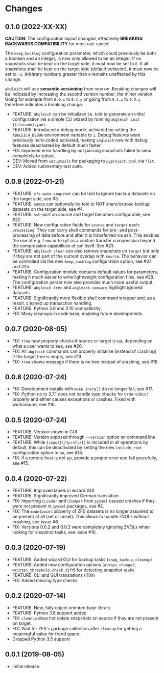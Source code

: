 # Changes

## 0.1.0 (2022-XX-XX)

**CAUTION**: The configuration layout changed, effectively **BREAKING BACKWARDS COMPATIBILITY** for most use-cases!

The `keep_backlog` configuration parameter, which could previously be both a boolean and an integer, is now only allowed to be an integer. If no snapshots shall be kept on the target side, it must now be set to `0`. If all snapshots shall be kept on the target side (default behavior), it must now be set to `-1`. Arbitrary numbers greater than `0` remains unaffected by this change.

`abgleich` will use **semantic versioning** from now on. Breaking changes will be indicated by increasing the second version number, the minor version. Going for example from `0.0.x` to `0.1.y` or going from `0.1.x` to `0.2.y` therefore indicates a breaking change.

- FEATURE: `abgleich` can be initialized i.e. told to generate an initial configuration via a simple CLI wizard by running `abgleich init {filename}.yaml`.
- FEATURE: Introduced a debug mode, activated by setting the `ABGLEICH_DEBUG` environment variable to `1`. Debug features were previously hard-coded activated, making `abgleich` now with debug features deactivated by default much faster.
- FIX: Improved error handling by not passing snapshots failed to send completely to stdout.
- DEV: Moved from `setuptools` for packaging to `pyproject.toml` via `flit`.
- DEV: Added rudimentary test suite.

## 0.0.8 (2022-01-21)

- FEATURE: `zfs-auto-snapshot` can be told to ignore backup datasets on the target side, see #3.
- FEATURE: `samba` can optionally be told to NOT share/expose backup datasets on the target side, see #4.
- FEATURE: `ssh`-port on source and target becomes configurable, see #22.
- FEATURE: New configuration fields for `source` and `target` each: `processing`. They can carry shell commands for pre- and post-processing of data before and after it is transferred via ssh. This enables the use of e.g. `lzma` or `bzip2` as a custom transfer compression beyond the compression capabilities of `ssh` itself. See #23.
- FEATURE: `abgleich clean` can also remove snapshots on `target` but only if they are not part of the current overlap with `source`. The behavior can be controlled via the new `keep_backlog` configuration option, see #24 and #25.
- FEATURE: Configuration module contains default values for parameters, making it much easier to write lightweight configuration files, see #28. The configuration parser now also provides much more useful output.
- FEATURE: `abgleich tree` and `abgleich compare` highlight ignored datasets.
- FEATURE: Significantly more flexible shell command wrapper and, as a result, cleaned up transaction handling.
- FEATURE: Python 3.9 and 3.10 compatibility.
- FIX: Many cleanups in code base, enabling future developments.

## 0.0.7 (2020-08-05)

- FIX: `tree` now properly checks if source or target is up, depending on what a user wants to see, see #20.
- FIX: All `abgleich` commands can properly initialize (instead of crashing) if the target tree is empty, see #19.
- FIX: `tree` shows message if there is no tree instead of crashing, see #18.

## 0.0.6 (2020-07-24)

- FIX: Development installs with `make install` do no longer fail, see #17.
- FIX: Python up to 3.7.1 does not handle type checks for `OrderedDict` properly and either causes exceptions or crashes. Fixed with workaround, see #16.

## 0.0.5 (2020-07-24)

- FEATURE: Version shown in GUI
- FEATURE: Version exposed through `--version` option on command line
- FEATURE: While `{zpool}{/{prefix}}` is included in all operations by default, this can be deactivated by setting the new `include_root` configuration option to `no`, see #14.
- FIX: If a remote host is not up, provide a proper error and fail gracefully, see #15.

## 0.0.4 (2020-07-22)

- FEATURE: Improved labels in wizard GUI
- FEATURE: Significantly improved German translation
- FIX: Importing `CLoader` and `CDumper` from `pyyaml` caused crashes if they were not present in `pyyaml` packages, see #2.
- FIX: The `mountpoint` property of ZFS datasets is no longer assumed to be present at all (set or unset). This allows to handle ZVOLs without crashing, see issue #6.
- FIX: Versions 0.0.2 and 0.0.3 were completely ignoring ZVOLs when looking for snapshot tasks, see issue #10.

## 0.0.3 (2020-07-19)

- FEATURE: Added wizard GUI for backup tasks (`snap`, `backup`, `cleanup`)
- FEATURE: Added new configuration options (`always_changed`, `written_threshold`, `check_diff`) for detecting snapshot tasks
- FEATURE: CLI and GUI translations (i18n)
- FIX: Added missing type checks

## 0.0.2 (2020-07-14)

- FEATURE: New, fully object oriented base library
- FEATURE: Python 3.8 support added
- FIX: `cleanup` does not delete snapshots on source if they are not present on target.
- FIX: Wait for ZFS's garbage collection after `cleanup` for getting a meaningful value for freed space.
- Dropped Python 3.5 support

## 0.0.1 (2019-08-05)

- Initial release.
